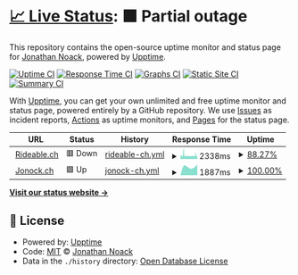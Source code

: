 # [📈 Live Status](https://demo.upptime.js.org): <!--live status--> **🟧 Partial outage**

This repository contains the open-source uptime monitor and status page for [Jonathan Noack](http://www.jonock.blog), powered by [Upptime](https://github.com/upptime/upptime).

[![Uptime CI](https://github.com/jonock/rideable_upptime/workflows/Uptime%20CI/badge.svg)](https://github.com/jonock/rideable_upptime/actions?query=workflow%3A%22Uptime+CI%22)
[![Response Time CI](https://github.com/jonock/rideable_upptime/workflows/Response%20Time%20CI/badge.svg)](https://github.com/jonock/rideable_upptime/actions?query=workflow%3A%22Response+Time+CI%22)
[![Graphs CI](https://github.com/jonock/rideable_upptime/workflows/Graphs%20CI/badge.svg)](https://github.com/jonock/rideable_upptime/actions?query=workflow%3A%22Graphs+CI%22)
[![Static Site CI](https://github.com/jonock/rideable_upptime/workflows/Static%20Site%20CI/badge.svg)](https://github.com/jonock/rideable_upptime/actions?query=workflow%3A%22Static+Site+CI%22)
[![Summary CI](https://github.com/jonock/rideable_upptime/workflows/Summary%20CI/badge.svg)](https://github.com/jonock/rideable_upptime/actions?query=workflow%3A%22Summary+CI%22)

With [Upptime](https://upptime.js.org), you can get your own unlimited and free uptime monitor and status page, powered entirely by a GitHub repository. We use [Issues](https://github.com/jonock/rideable_upptime/issues) as incident reports, [Actions](https://github.com/jonock/rideable_upptime/actions) as uptime monitors, and [Pages](https://demo.upptime.js.org) for the status page.

<!--start: status pages-->
<!-- This summary is generated by Upptime (https://github.com/upptime/upptime) -->
<!-- Do not edit this manually, your changes will be overwritten -->
<!-- prettier-ignore -->
| URL | Status | History | Response Time | Uptime |
| --- | ------ | ------- | ------------- | ------ |
| <img alt="" src="https://icons.duckduckgo.com/ip3/www.rideable.ch.ico" height="13"> [Rideable.ch](https://www.rideable.ch) | 🟥 Down | [rideable-ch.yml](https://github.com/jonock/rideable_upptime/commits/HEAD/history/rideable-ch.yml) | <details><summary><img alt="Response time graph" src="./graphs/rideable-ch/response-time-week.png" height="20"> 2338ms</summary><br><a href="https://jonock.github.io/rideable_upptime/history/rideable-ch"><img alt="Response time 2338" src="https://img.shields.io/endpoint?url=https%3A%2F%2Fraw.githubusercontent.com%2Fjonock%2Frideable_upptime%2FHEAD%2Fapi%2Frideable-ch%2Fresponse-time.json"></a><br><a href="https://jonock.github.io/rideable_upptime/history/rideable-ch"><img alt="24-hour response time 2090" src="https://img.shields.io/endpoint?url=https%3A%2F%2Fraw.githubusercontent.com%2Fjonock%2Frideable_upptime%2FHEAD%2Fapi%2Frideable-ch%2Fresponse-time-day.json"></a><br><a href="https://jonock.github.io/rideable_upptime/history/rideable-ch"><img alt="7-day response time 2338" src="https://img.shields.io/endpoint?url=https%3A%2F%2Fraw.githubusercontent.com%2Fjonock%2Frideable_upptime%2FHEAD%2Fapi%2Frideable-ch%2Fresponse-time-week.json"></a><br><a href="https://jonock.github.io/rideable_upptime/history/rideable-ch"><img alt="30-day response time 2338" src="https://img.shields.io/endpoint?url=https%3A%2F%2Fraw.githubusercontent.com%2Fjonock%2Frideable_upptime%2FHEAD%2Fapi%2Frideable-ch%2Fresponse-time-month.json"></a><br><a href="https://jonock.github.io/rideable_upptime/history/rideable-ch"><img alt="1-year response time 2338" src="https://img.shields.io/endpoint?url=https%3A%2F%2Fraw.githubusercontent.com%2Fjonock%2Frideable_upptime%2FHEAD%2Fapi%2Frideable-ch%2Fresponse-time-year.json"></a></details> | <details><summary><a href="https://jonock.github.io/rideable_upptime/history/rideable-ch">88.27%</a></summary><a href="https://jonock.github.io/rideable_upptime/history/rideable-ch"><img alt="All-time uptime 88.27%" src="https://img.shields.io/endpoint?url=https%3A%2F%2Fraw.githubusercontent.com%2Fjonock%2Frideable_upptime%2FHEAD%2Fapi%2Frideable-ch%2Fuptime.json"></a><br><a href="https://jonock.github.io/rideable_upptime/history/rideable-ch"><img alt="24-hour uptime 89.55%" src="https://img.shields.io/endpoint?url=https%3A%2F%2Fraw.githubusercontent.com%2Fjonock%2Frideable_upptime%2FHEAD%2Fapi%2Frideable-ch%2Fuptime-day.json"></a><br><a href="https://jonock.github.io/rideable_upptime/history/rideable-ch"><img alt="7-day uptime 88.27%" src="https://img.shields.io/endpoint?url=https%3A%2F%2Fraw.githubusercontent.com%2Fjonock%2Frideable_upptime%2FHEAD%2Fapi%2Frideable-ch%2Fuptime-week.json"></a><br><a href="https://jonock.github.io/rideable_upptime/history/rideable-ch"><img alt="30-day uptime 88.27%" src="https://img.shields.io/endpoint?url=https%3A%2F%2Fraw.githubusercontent.com%2Fjonock%2Frideable_upptime%2FHEAD%2Fapi%2Frideable-ch%2Fuptime-month.json"></a><br><a href="https://jonock.github.io/rideable_upptime/history/rideable-ch"><img alt="1-year uptime 88.27%" src="https://img.shields.io/endpoint?url=https%3A%2F%2Fraw.githubusercontent.com%2Fjonock%2Frideable_upptime%2FHEAD%2Fapi%2Frideable-ch%2Fuptime-year.json"></a></details>
| <img alt="" src="https://icons.duckduckgo.com/ip3/www.jonock.ch.ico" height="13"> [Jonock.ch](https://www.jonock.ch) | 🟩 Up | [jonock-ch.yml](https://github.com/jonock/rideable_upptime/commits/HEAD/history/jonock-ch.yml) | <details><summary><img alt="Response time graph" src="./graphs/jonock-ch/response-time-week.png" height="20"> 1887ms</summary><br><a href="https://jonock.github.io/rideable_upptime/history/jonock-ch"><img alt="Response time 1887" src="https://img.shields.io/endpoint?url=https%3A%2F%2Fraw.githubusercontent.com%2Fjonock%2Frideable_upptime%2FHEAD%2Fapi%2Fjonock-ch%2Fresponse-time.json"></a><br><a href="https://jonock.github.io/rideable_upptime/history/jonock-ch"><img alt="24-hour response time 2351" src="https://img.shields.io/endpoint?url=https%3A%2F%2Fraw.githubusercontent.com%2Fjonock%2Frideable_upptime%2FHEAD%2Fapi%2Fjonock-ch%2Fresponse-time-day.json"></a><br><a href="https://jonock.github.io/rideable_upptime/history/jonock-ch"><img alt="7-day response time 1887" src="https://img.shields.io/endpoint?url=https%3A%2F%2Fraw.githubusercontent.com%2Fjonock%2Frideable_upptime%2FHEAD%2Fapi%2Fjonock-ch%2Fresponse-time-week.json"></a><br><a href="https://jonock.github.io/rideable_upptime/history/jonock-ch"><img alt="30-day response time 1887" src="https://img.shields.io/endpoint?url=https%3A%2F%2Fraw.githubusercontent.com%2Fjonock%2Frideable_upptime%2FHEAD%2Fapi%2Fjonock-ch%2Fresponse-time-month.json"></a><br><a href="https://jonock.github.io/rideable_upptime/history/jonock-ch"><img alt="1-year response time 1887" src="https://img.shields.io/endpoint?url=https%3A%2F%2Fraw.githubusercontent.com%2Fjonock%2Frideable_upptime%2FHEAD%2Fapi%2Fjonock-ch%2Fresponse-time-year.json"></a></details> | <details><summary><a href="https://jonock.github.io/rideable_upptime/history/jonock-ch">100.00%</a></summary><a href="https://jonock.github.io/rideable_upptime/history/jonock-ch"><img alt="All-time uptime 100.00%" src="https://img.shields.io/endpoint?url=https%3A%2F%2Fraw.githubusercontent.com%2Fjonock%2Frideable_upptime%2FHEAD%2Fapi%2Fjonock-ch%2Fuptime.json"></a><br><a href="https://jonock.github.io/rideable_upptime/history/jonock-ch"><img alt="24-hour uptime 100.00%" src="https://img.shields.io/endpoint?url=https%3A%2F%2Fraw.githubusercontent.com%2Fjonock%2Frideable_upptime%2FHEAD%2Fapi%2Fjonock-ch%2Fuptime-day.json"></a><br><a href="https://jonock.github.io/rideable_upptime/history/jonock-ch"><img alt="7-day uptime 100.00%" src="https://img.shields.io/endpoint?url=https%3A%2F%2Fraw.githubusercontent.com%2Fjonock%2Frideable_upptime%2FHEAD%2Fapi%2Fjonock-ch%2Fuptime-week.json"></a><br><a href="https://jonock.github.io/rideable_upptime/history/jonock-ch"><img alt="30-day uptime 100.00%" src="https://img.shields.io/endpoint?url=https%3A%2F%2Fraw.githubusercontent.com%2Fjonock%2Frideable_upptime%2FHEAD%2Fapi%2Fjonock-ch%2Fuptime-month.json"></a><br><a href="https://jonock.github.io/rideable_upptime/history/jonock-ch"><img alt="1-year uptime 100.00%" src="https://img.shields.io/endpoint?url=https%3A%2F%2Fraw.githubusercontent.com%2Fjonock%2Frideable_upptime%2FHEAD%2Fapi%2Fjonock-ch%2Fuptime-year.json"></a></details>

<!--end: status pages-->

[**Visit our status website →**](https://demo.upptime.js.org)

## 📄 License

- Powered by: [Upptime](https://github.com/upptime/upptime)
- Code: [MIT](./LICENSE) © [Jonathan Noack](http://www.jonock.blog)
- Data in the `./history` directory: [Open Database License](https://opendatacommons.org/licenses/odbl/1-0/)
